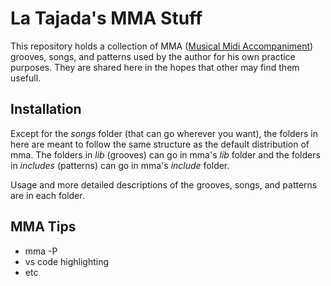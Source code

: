 # La Tajada's MMA Stuff

This repository holds a collection of MMA ([Musical Midi Accompaniment](https://www.mellowood.ca/mma/)) grooves, songs, and patterns used by the author for his own practice purposes. They are shared here in the hopes that other may find them usefull.

## Installation

Except for the _songs_ folder (that can go wherever you want), the folders in here are meant to follow the same structure as the default distribution of mma. The folders in _lib_ (grooves) can go in mma's _lib_ folder and the folders in _includes_ (patterns) can go in mma's _include_ folder.

Usage and more detailed descriptions of the grooves, songs, and patterns are in each folder.

## MMA Tips

* mma -P
* vs code highlighting
* etc